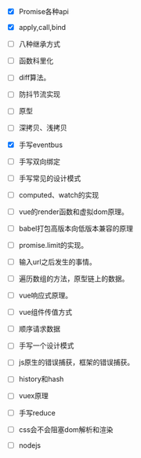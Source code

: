 - [x] Promise各种api
- [x] apply,call,bind
- [ ] 八种继承方式
- [ ] 函数科里化
- [ ] diff算法。
- [ ] 防抖节流实现
- [ ] 原型
- [ ] 深拷贝、浅拷贝
- [x] 手写eventbus
- [ ] 手写双向绑定
- [ ] 手写常见的设计模式
- [ ] computed、watch的实现
- [ ] vue的render函数和虚拟dom原理。
- [ ] babel打包高版本向低版本兼容的原理
- [ ] promise.limit的实现。
- [ ] 输入url之后发生的事情。
- [ ] 遍历数组的方法，原型链上的数据。
- [ ] vue响应式原理。
- [ ] vue组件传值方式
- [ ] 顺序请求数据
- [ ] 手写一个设计模式
- [ ] js原生的错误捕获，框架的错误捕获。
- [ ] history和hash
- [ ] vuex原理
- [ ] 手写reduce
- [ ] css会不会阻塞dom解析和渲染
- [ ] nodejs









